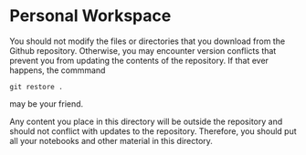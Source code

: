 # Personal Workspace

You should not modify the files or directories that you download from the Github repository. Otherwise,
you may encounter version conflicts that prevent you from updating the contents of the repository. If that ever happens, the commmand
```
git restore .
```
may be your friend.

Any content you place in this directory will be outside the repository and should not conflict with updates to the repository. Therefore, you should put all your notebooks and other material in this directory.
